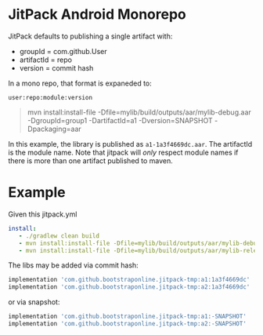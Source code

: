 # JitPack Android Monorepo

JitPack defaults to publishing a single artifact with:

- groupId = com.github.User
- artifactId = repo
- version = commit hash

In a mono repo, that format is expaneded to:

`user:repo:module:version`

> mvn install:install-file -Dfile=mylib/build/outputs/aar/mylib-debug.aar -DgroupId=group1 -DartifactId=a1 -Dversion=SNAPSHOT -Dpackaging=aar

In this example, the library is published as `a1-1a3f4669dc.aar`. The artifactId is the module name. Note that jitpack will *only* respect module names if there is more than one artifact published to maven.

# Example

Given this jitpack.yml

```yaml
install:
   - ./gradlew clean build
   - mvn install:install-file -Dfile=mylib/build/outputs/aar/mylib-debug.aar -DgroupId=group1 -DartifactId=a1 -Dversion=SNAPSHOT -Dpackaging=aar
   - mvn install:install-file -Dfile=mylib/build/outputs/aar/mylib-release.aar -DgroupId=group2 -DartifactId=a2 -Dversion=SNAPSHOT -Dpackaging=aar
```

The libs may be added via commit hash:

```gradle
implementation 'com.github.bootstraponline.jitpack-tmp:a1:1a3f4669dc'
implementation 'com.github.bootstraponline.jitpack-tmp:a2:1a3f4669dc'
```

or via snapshot:

```gradle
implementation 'com.github.bootstraponline.jitpack-tmp:a1:-SNAPSHOT'
implementation 'com.github.bootstraponline.jitpack-tmp:a2:-SNAPSHOT'
```
